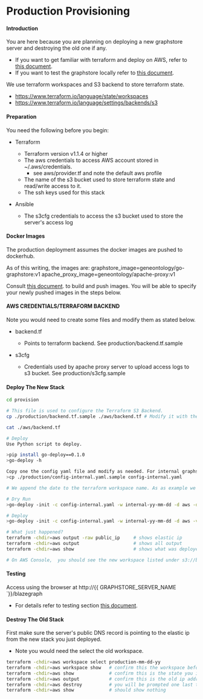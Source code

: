 # Production Provisioning

#### Introduction

You are here because you are planning on deploying a new graphstore server and destroying the old one if any.

- If you want to get familiar with terraform and deploy on AWS, refer to [this document](../PROVISION_AWS_README.md).
- If you want to test the graphstore locally refer to [this document](../PROVISION_README.md).

We use terraform workspaces and S3 backend to store terraform state. 

- https://www.terraform.io/language/state/workspaces
- https://www.terraform.io/language/settings/backends/s3

#### Preparation

You need the following before you begin:

- Terraform
  - Terraform version v1.1.4 or higher
  - The aws credentials to access AWS account stored in ~/.aws/credentials.
    - see aws/provider.tf and note the default aws profile
  - The name of the s3 bucket used to store terraform state and read/write access to it.
  - The ssh keys used for this stack

- Ansible
  -  The s3cfg credentials to access the s3 bucket used to store the server's access log

#### Docker Images

The production deployment assumes the docker images are pushed to dockerhub. 

As of this writing, the images are:
graphstore_image=geneontology/go-graphstore:v1
apache_proxy_image=geneontology/apache-proxy:v1

Consult [this document](../../docker/DOCKER_README.md). to build and push images.
You will be able to specify your newly pushed images in the steps below.

#### AWS CREDENTIALS/TERRAFORM BACKEND 

Note you would need to create some files and modify them as stated below. 

- backend.tf     
  - Points to terraform backend. See production/backend.tf.sample 

- s3cfg          
  - Credentials used by apache proxy server to upload access logs to s3 bucket. See production/s3cfg.sample

#### Deploy The New Stack

```sh
cd provision

# This file is used to configure the Terraform S3 Backend.
cp ./production/backend.tf.sample ./aws/backend.tf # Modify it with the name of the s3 bucket and the aws profile if it is not default

cat ./aws/backend.tf

# Deploy 
Use Python script to deploy.

>pip install go-deploy==0.1.0
>go-deploy -h

Copy one the config yaml file and modify as needed. For internal graphstore 
>cp ./production/config-internal.yaml.sample config-internal.yaml

# We append the date to the terraform workspace name. As as example we will use internal-yy-mm-dd

# Dry Run
>go-deploy -init -c config-internal.yaml -w internal-yy-mm-dd -d aws -dry-run -verbose 

# Deploy
>go-deploy -init -c config-internal.yaml -w internal-yy-mm-dd -d aws -verbose 

# What just happened?
terraform -chdir=aws output -raw public_ip     # shows elastic ip
terraform -chdir=aws output                    # shows all output 
terraform -chdir=aws show                      # shows what was deployed vpc, instance, ....

# On AWS Console,  you should see the new workspace listed under s3://bucket_name/env:/
```

#### Testing

Access using the browser at http://{{ GRAPHSTORE_SERVER_NAME `}}/blazegraph

- For details refer to testing section [this document](../PROVISION_AWS_README.md).

#### Destroy The Old Stack 

First make sure the server's public DNS record is pointing to the elastic ip from the new stack you just deployed.

- Note you would need the select the old workspace. 

```sh
terraform -chdir=aws workspace select production-mm-dd-yy
terraform -chdir=aws workspace show   # confirm this the workspace before calling destroy.
terraform -chdir=aws show             # confirm this is the state you intend to destroy.
terraform -chdir=aws output           # confirm this is the old ip address
terraform -chdir=aws destroy          # you will be prompted one last time before destroying, enter yes
terraform -chdir=aws show             # should show nothing
```
